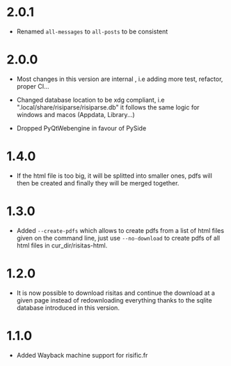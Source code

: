 # 2.0.1

-  Renamed ```all-messages``` to ```all-posts``` to be consistent

# 2.0.0

- Most changes in this version are internal , i.e adding more test, refactor, proper CI...

- Changed database location to be xdg compliant, i.e ".local/share/risiparse/risiparse.db"
  it follows the same logic for windows and macos (Appdata, Library...)

- Dropped PyQtWebengine in favour of PySide

# 1.4.0

- If the html file is too big, it will be splitted into smaller ones, pdfs will then be created
  and finally they will be merged together.

# 1.3.0

- Added ```--create-pdfs``` which allows to create pdfs from a list of html files given on the command
  line, just use ```--no-download``` to create pdfs of all html files in cur_dir/risitas-html.

# 1.2.0

- It is now possible to download risitas and continue the download at a given page instead of redownloading everything
  thanks to the sqlite database introduced in this version.

# 1.1.0

- Added Wayback machine support for risific.fr
